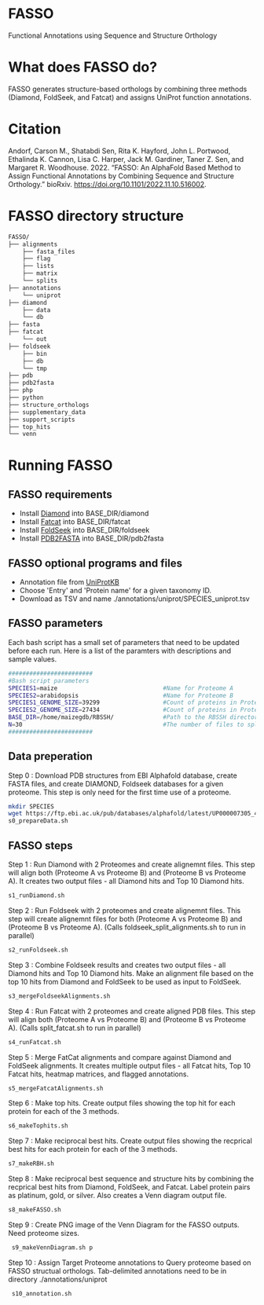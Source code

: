 # FASSO
Functional Annotations using Sequence and Structure Orthology

# What does FASSO do?
FASSO generates structure-based orthologs by combining three methods (Diamond, FoldSeek, and Fatcat) and assigns UniProt function annotations.

# Citation
Andorf, Carson M., Shatabdi Sen, Rita K. Hayford, John L. Portwood, Ethalinda K. Cannon, Lisa C. Harper, Jack M. Gardiner, Taner Z. Sen, and Margaret R. Woodhouse. 2022. “FASSO: An AlphaFold Based Method to Assign Functional Annotations by Combining Sequence and Structure Orthology.” bioRxiv. https://doi.org/10.1101/2022.11.10.516002. 

# FASSO directory structure

```bash
FASSO/
├── alignments
    ├── fasta_files
    ├── flag
    ├── lists
    ├── matrix
    └── splits
├── annotations
    └── uniprot
├── diamond
    ├── data
    └── db
├── fasta  
├── fatcat
    └── out
├── foldseek
    ├── bin
    ├── db
    └── tmp
├── pdb
├── pdb2fasta
├── php
├── python
├── structure_orthologs
├── supplementary_data
├── support_scripts
├── top_hits
└── venn
```

# Running FASSO

## FASSO requirements
 - Install [Diamond](https://github.com/bbuchfink/diamond) into BASE_DIR/diamond
 - Install [Fatcat](https://github.com/GodzikLab/FATCAT-dist) into BASE_DIR/fatcat
 - Install [FoldSeek](https://github.com/steineggerlab/foldseek) into BASE_DIR/foldseek
 - Install [PDB2FASTA](https://github.com/kad-ecoli/pdb2fasta) into BASE_DIR/pdb2fasta

## FASSO optional programs and files
  -  Annotation file from [UniProtKB](https://www.uniprot.org/uniprotkb?query=*)
  -  Choose 'Entry' and 'Protein name' for a given taxonomy ID.  
  -  Download as TSV and name ./annotations/uniprot/SPECIES_uniprot.tsv

## FASSO parameters
Each bash script has a small set of parameters that need to be updated before each run.  Here is a list of the paramters with descriptions and sample values.
```bash
########################
#Bash script parameters
SPECIES1=maize                              #Name for Proteome A
SPECIES2=arabidopsis                        #Name for Proteome B
SPECIES1_GENOME_SIZE=39299                  #Count of proteins in Proteome A
SPECIES2_GENOME_SIZE=27434                  #Count of proteins in Proteome B
BASE_DIR=/home/maizegdb/RBSSH/              #Path to the RBSSH directory
N=30                                        #The number of files to split the data into for time intensive steps
########################
 ```

## Data preperation
Step 0 : Download PDB structures from EBI Alphafold database, create FASTA files, and create DIAMOND, Foldseek databases for a given proteome.  This step is only need for the first time use of a proteome. 
 ```bash
 mkdir SPECIES
 wget https://ftp.ebi.ac.uk/pub/databases/alphafold/latest/UP000007305_4577_MAIZE_v3.tar
 s0_prepareData.sh
 ```

## FASSO steps

 Step 1 : Run Diamond with 2 Proteomes and create alignemnt files.  This step will align both (Proteome A vs Proteome B) and (Proteome B vs Proteome A). It creates two output files - all Diamond hits and Top 10 Diamond hits.
 ```bash
 s1_runDiamond.sh
 ```
 Step 2 : Run Foldseek with 2 proteomes and create alignemnt files. This step will create alignemnt files for both  (Proteome A vs Proteome B) and (Proteome B vs Proteome A).  (Calls foldseek_split_alignments.sh to run in parallel)
 ```bash
 s2_runFoldseek.sh 
 ```
 Step 3 : Combine Foldseek results and creates two output files - all Diamond hits and Top 10 Diamond hits. Make an alignment file based on the top 10 hits from Diamond and FoldSeek to be used as input to FoldSeek.
 ```bash
 s3_mergeFoldseekAlignments.sh
 ```
 Step 4 : Run Fatcat with 2 proteomes and create aligned PDB files.  This step will align both (Proteome A vs Proteome B) and (Proteome B vs Proteome A). (Calls split_fatcat.sh to run in parallel)
 ```bash
 s4_runFatcat.sh 
 ```
 Step 5 : Merge FatCat alignments and compare against Diamond and FoldSeek alignments. It creates multiple output files - all Fatcat hits, Top 10 Fatcat hits, heatmap matrices, and flagged annotations.
 ```bash
 s5_mergeFatcatAlignments.sh
 ```
 Step 6 : Make top hits. Create output files showing the top hit for each protein for each of the 3 methods.
 ```bash
 s6_makeTophits.sh 
 ```
 Step 7 : Make reciprocal best hits.  Create output files showing the recprical best hits for each protein for each of the 3 methods.
 ```bash
 s7_makeRBH.sh 
 ```
 Step 8 : Make reciprocal best sequence and structure hits by combining the recprical best hits from Diamond, FoldSeek, and Fatcat.  Label protein pairs as platinum, gold, or silver. Also creates a Venn diagram output file.
 ```bash
 s8_makeFASSO.sh 
 ```
 Step 9 : Create PNG image of the Venn Diagram for the FASSO outputs. Need proteome sizes.  
 ```bash
  s9_makeVennDiagram.sh p
 ```
  Step 10 : Assign Target Proteome annotations to Query proteome based on FASSO structual orthologs.  Tab-delimited annotations need to be in directory ./annotations/uniprot
 ```bash
  s10_annotation.sh 
 ```
